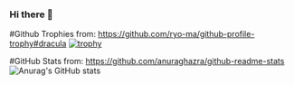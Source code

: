 ### Hi there 👋

<!--
**mairykenupp/mairykenupp** is a ✨ _special_ ✨ repository because its `README.md` (this file) appears on your GitHub profile.

Here are some ideas to get you started:

- 🔭 I’m currently working on ...
- 🌱 I’m currently learning ...
- 👯 I’m looking to collaborate on ...
- 🤔 I’m looking for help with ...
- 💬 Ask me about ...
- 📫 How to reach me: ...
- 😄 Pronouns: ...
- ⚡ Fun fact: ...
-->
#Github Trophies from: https://github.com/ryo-ma/github-profile-trophy#dracula
[![trophy](https://github-profile-trophy.vercel.app/?username=mairykenupp&theme=dracula&row=1)](https://github.com/ryo-ma/github-profile-trophy)

#GitHub Stats from: https://github.com/anuraghazra/github-readme-stats
![Anurag's GitHub stats](https://github-readme-stats.vercel.app/api?username=mairykenupp&show_icons=true&theme=tokyonight)
